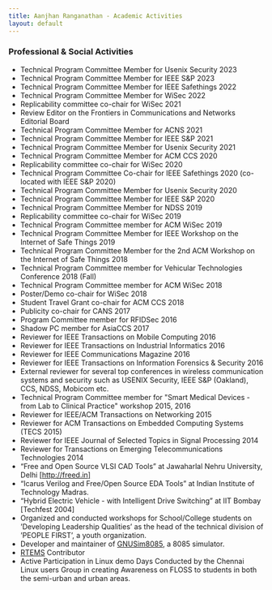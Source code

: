 ```yaml
---
title: Aanjhan Ranganathan - Academic Activities
layout: default
---
```


### Professional & Social Activities
- Technical Program Committee Member for Usenix Security 2023
- Technical Program Committee Member for IEEE S&P 2023
- Technical Program Committee Member for IEEE Safethings 2022
- Technical Program Committee Member for WiSec 2022
- Replicability committee co-chair for WiSec 2021
- Review Editor on the Frontiers in Communications and Networks Editorial Board
- Technical Program Committee Member for ACNS 2021
- Technical Program Committee Member for IEEE S&P 2021
- Technical Program Committee Member for Usenix Security 2021
- Technical Program Committee Member for ACM CCS 2020
- Replicability committee co-chair for WiSec 2020
- Technical Program Committee Co-chair for IEEE Safethings 2020 (co-located with IEEE S&P 2020)
- Technical Program Committee Member for Usenix Security 2020
- Technical Program Committee Member for IEEE S&P 2020
- Technical Program Committee Member for NDSS 2019
- Replicability committee co-chair for WiSec 2019
- Technical Program Committee member for ACM WiSec 2019
- Technical Program Committee Member for IEEE Workshop on the Internet of Safe Things 2019
- Technical Program Committee Member for the 2nd ACM Workshop on the Internet of Safe Things 2018
- Technical Program Committee member for Vehicular Technologies Conference 2018 (Fall)
- Technical Program Committee member for ACM WiSec 2018
- Poster/Demo co-chair for WiSec 2018
- Student Travel Grant co-chair for ACM CCS 2018
- Publicity co-chair for CANS 2017
- Program Committee member for RFIDSec 2016
- Shadow PC member for AsiaCCS 2017
- Reviewer for IEEE Transactions on Mobile Computing 2016
- Reviewer for IEEE Transactions on Industrial Informatics 2016
- Reviewer for IEEE Communications Magazine 2016
- Reviewer for IEEE Transactions on Information Forensics & Security 2016
- External reviewer for several top conferences in wireless communication systems and security such as USENIX Security, IEEE S&P (Oakland), CCS, NDSS, Mobicom etc.
- Technical Program Committee member for "Smart Medical Devices - from Lab to Clinical Practice" workshop 2015, 2016
- Reviewer for IEEE/ACM Transactions on Networking 2015
- Reviewer for ACM Transactions on Embedded Computing Systems (TECS 2015)
- Reviewer for IEEE Journal of Selected Topics in Signal Processing 2014
- Reviewer for Transactions on Emerging Telecommunications Technologies 2014
- “Free and Open Source VLSI CAD Tools” at Jawaharlal Nehru University, Delhi [http://freed.in]
- “Icarus Verilog and Free/Open Source EDA Tools” at Indian Institute of Technology Madras.
- “Hybrid Electric Vehicle - with Intelligent Drive Switching” at IIT Bombay [Techfest 2004]
- Organized and conducted workshops for School/College students on ’Developing Leadership Qualities’ as the head of the technical division of ’PEOPLE FIRST’, a youth organization.
- Developer and maintainer of [GNUSim8085], a 8085 simulator. 
- [RTEMS] Contributor 
- Active Participation in Linux demo Days Conducted by the Chennai Linux users Group in creating Awareness on FLOSS to students in both the semi-urban and urban areas.

[RTEMS]:http://www.rtems.com
[GNUSim8085]:http://gnusim8085.github.io
